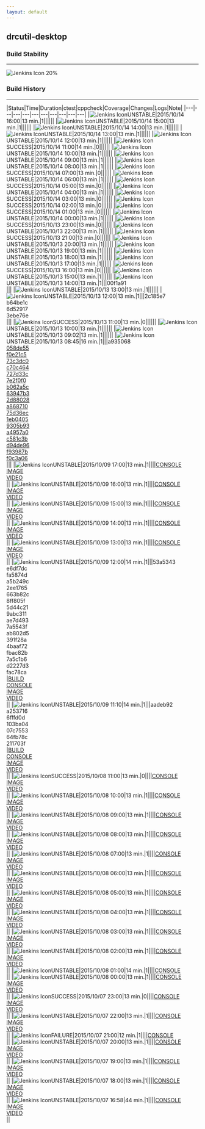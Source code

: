 ```yaml
---
layout: default
---
```

## drcutil-desktop
### Build Stability
___
![Jenkins Icon](http://jenkinshrg.github.io/images/48x48/health-20to39.png)
20%
  
### Build History
___
|Status|Time|Duration|<span class='badge'>ctest</span>|<span class='badge'>cppcheck</span>|Coverage|Changes|Logs|Note|
|---|---|---|---|---|---|---|---|---|---|
|![Jenkins Icon](http://jenkinshrg.github.io/images/24x24/yellow.png)UNSTABLE|2015/10/14 16:00|13 min.|1||||||
|![Jenkins Icon](http://jenkinshrg.github.io/images/24x24/yellow.png)UNSTABLE|2015/10/14 15:00|13 min.|1||||||
|![Jenkins Icon](http://jenkinshrg.github.io/images/24x24/yellow.png)UNSTABLE|2015/10/14 14:00|13 min.|1||||||
|![Jenkins Icon](http://jenkinshrg.github.io/images/24x24/yellow.png)UNSTABLE|2015/10/14 13:00|13 min.|1||||||
|![Jenkins Icon](http://jenkinshrg.github.io/images/24x24/yellow.png)UNSTABLE|2015/10/14 12:00|13 min.|1||||||
|![Jenkins Icon](http://jenkinshrg.github.io/images/24x24/blue.png)SUCCESS|2015/10/14 11:00|14 min.|0||||||
|![Jenkins Icon](http://jenkinshrg.github.io/images/24x24/yellow.png)UNSTABLE|2015/10/14 10:00|13 min.|1||||||
|![Jenkins Icon](http://jenkinshrg.github.io/images/24x24/yellow.png)UNSTABLE|2015/10/14 09:00|13 min.|1||||||
|![Jenkins Icon](http://jenkinshrg.github.io/images/24x24/yellow.png)UNSTABLE|2015/10/14 08:00|13 min.|1||||||
|![Jenkins Icon](http://jenkinshrg.github.io/images/24x24/blue.png)SUCCESS|2015/10/14 07:00|13 min.|0||||||
|![Jenkins Icon](http://jenkinshrg.github.io/images/24x24/yellow.png)UNSTABLE|2015/10/14 06:00|13 min.|1||||||
|![Jenkins Icon](http://jenkinshrg.github.io/images/24x24/blue.png)SUCCESS|2015/10/14 05:00|13 min.|0||||||
|![Jenkins Icon](http://jenkinshrg.github.io/images/24x24/yellow.png)UNSTABLE|2015/10/14 04:00|13 min.|1||||||
|![Jenkins Icon](http://jenkinshrg.github.io/images/24x24/blue.png)SUCCESS|2015/10/14 03:00|13 min.|0||||||
|![Jenkins Icon](http://jenkinshrg.github.io/images/24x24/blue.png)SUCCESS|2015/10/14 02:00|13 min.|0||||||
|![Jenkins Icon](http://jenkinshrg.github.io/images/24x24/blue.png)SUCCESS|2015/10/14 01:00|13 min.|0||||||
|![Jenkins Icon](http://jenkinshrg.github.io/images/24x24/yellow.png)UNSTABLE|2015/10/14 00:00|13 min.|1||||||
|![Jenkins Icon](http://jenkinshrg.github.io/images/24x24/blue.png)SUCCESS|2015/10/13 23:00|13 min.|0||||||
|![Jenkins Icon](http://jenkinshrg.github.io/images/24x24/yellow.png)UNSTABLE|2015/10/13 22:00|13 min.|1||||||
|![Jenkins Icon](http://jenkinshrg.github.io/images/24x24/blue.png)SUCCESS|2015/10/13 21:00|13 min.|0||||||
|![Jenkins Icon](http://jenkinshrg.github.io/images/24x24/yellow.png)UNSTABLE|2015/10/13 20:00|13 min.|1||||||
|![Jenkins Icon](http://jenkinshrg.github.io/images/24x24/yellow.png)UNSTABLE|2015/10/13 19:00|13 min.|1||||||
|![Jenkins Icon](http://jenkinshrg.github.io/images/24x24/yellow.png)UNSTABLE|2015/10/13 18:00|13 min.|1||||||
|![Jenkins Icon](http://jenkinshrg.github.io/images/24x24/yellow.png)UNSTABLE|2015/10/13 17:00|13 min.|1||||||
|![Jenkins Icon](http://jenkinshrg.github.io/images/24x24/blue.png)SUCCESS|2015/10/13 16:00|13 min.|0||||||
|![Jenkins Icon](http://jenkinshrg.github.io/images/24x24/yellow.png)UNSTABLE|2015/10/13 15:00|13 min.|1||||||
|![Jenkins Icon](http://jenkinshrg.github.io/images/24x24/yellow.png)UNSTABLE|2015/10/13 14:00|13 min.|1|||00f1a91<br>|||
|![Jenkins Icon](http://jenkinshrg.github.io/images/24x24/yellow.png)UNSTABLE|2015/10/13 13:00|13 min.|1||||||
|![Jenkins Icon](http://jenkinshrg.github.io/images/24x24/yellow.png)UNSTABLE|2015/10/13 12:00|13 min.|1|||2c185e7<br>b64be1c<br>6d52917<br>3ebe76e<br>|||
|![Jenkins Icon](http://jenkinshrg.github.io/images/24x24/blue.png)SUCCESS|2015/10/13 11:00|13 min.|0||||||
|![Jenkins Icon](http://jenkinshrg.github.io/images/24x24/yellow.png)UNSTABLE|2015/10/13 10:00|13 min.|1||||||
|![Jenkins Icon](http://jenkinshrg.github.io/images/24x24/yellow.png)UNSTABLE|2015/10/13 09:02|13 min.|1||||||
|![Jenkins Icon](http://jenkinshrg.github.io/images/24x24/yellow.png)UNSTABLE|2015/10/13 08:45|16 min.|1|||a935068<br>[058de55](https://github.com/fkanehiro/hrpsys-base/commit/058de55)<br>[f0e21c5](https://github.com/fkanehiro/hrpsys-base/commit/f0e21c5)<br>[73c3dc0](https://github.com/fkanehiro/hrpsys-base/commit/73c3dc0)<br>[c70c464](https://github.com/fkanehiro/hrpsys-base/commit/c70c464)<br>[727d33c](https://github.com/fkanehiro/hrpsys-base/commit/727d33c)<br>[7e2f0f0](https://github.com/fkanehiro/hrpsys-base/commit/7e2f0f0)<br>[b062a5c](https://github.com/fkanehiro/hrpsys-base/commit/b062a5c)<br>[63947b3](https://github.com/fkanehiro/hrpsys-base/commit/63947b3)<br>[2d88028](https://github.com/fkanehiro/hrpsys-base/commit/2d88028)<br>[a868710](https://github.com/fkanehiro/hrpsys-base/commit/a868710)<br>[75d36ec](https://github.com/fkanehiro/hrpsys-base/commit/75d36ec)<br>[1eb0405](https://github.com/fkanehiro/hrpsys-base/commit/1eb0405)<br>[9305b93](https://github.com/fkanehiro/hrpsys-base/commit/9305b93)<br>[a4957a0](https://github.com/fkanehiro/hrpsys-base/commit/a4957a0)<br>[c581c3b](https://github.com/fkanehiro/hrpsys-base/commit/c581c3b)<br>[d94de96](https://github.com/fkanehiro/hrpsys-base/commit/d94de96)<br>[f93987b](https://github.com/fkanehiro/hrpsys-base/commit/f93987b)<br>[f0c3a06](https://github.com/fkanehiro/hrpsys-base/commit/f0c3a06)<br>|||
|![Jenkins Icon](http://jenkinshrg.github.io/images/24x24/yellow.png)UNSTABLE|2015/10/09 17:00|13 min.|1||||[CONSOLE](https://drive.google.com/file/d/0B54sHwaxmuM4UURVSEpkeXE2Sm8/view?usp=drivesdk)<br>[IMAGE](https://drive.google.com/file/d/0B54sHwaxmuM4YTJzdU9LVXItNFE/view?usp=drivesdk)<br>[VIDEO](https://drive.google.com/file/d/0B54sHwaxmuM4cVAwZ3ZkaWhYRWM/view?usp=drivesdk)<br>||
|![Jenkins Icon](http://jenkinshrg.github.io/images/24x24/yellow.png)UNSTABLE|2015/10/09 16:00|13 min.|1||||[CONSOLE](https://drive.google.com/file/d/0B54sHwaxmuM4LXdReVZQMW91YWs/view?usp=drivesdk)<br>[IMAGE](https://drive.google.com/file/d/0B54sHwaxmuM4M0d6SE90dzNDOVU/view?usp=drivesdk)<br>[VIDEO](https://drive.google.com/file/d/0B54sHwaxmuM4SWhDREQwWHlTTGc/view?usp=drivesdk)<br>||
|![Jenkins Icon](http://jenkinshrg.github.io/images/24x24/yellow.png)UNSTABLE|2015/10/09 15:00|13 min.|1||||[CONSOLE](https://drive.google.com/file/d/0B54sHwaxmuM4d1YxcTNJR3JaR28/view?usp=drivesdk)<br>[IMAGE](https://drive.google.com/file/d/0B54sHwaxmuM4cklPQXpPYmZoMkk/view?usp=drivesdk)<br>[VIDEO](https://drive.google.com/file/d/0B54sHwaxmuM4U3puUTE3T2VQM3M/view?usp=drivesdk)<br>||
|![Jenkins Icon](http://jenkinshrg.github.io/images/24x24/yellow.png)UNSTABLE|2015/10/09 14:00|13 min.|1||||[CONSOLE](https://drive.google.com/file/d/0B54sHwaxmuM4amVLb2V1X05XdE0/view?usp=drivesdk)<br>[IMAGE](https://drive.google.com/file/d/0B54sHwaxmuM4b0xNZEdFaUxDSzA/view?usp=drivesdk)<br>[VIDEO](https://drive.google.com/file/d/0B54sHwaxmuM4ZmlCbFlWSVlCcTg/view?usp=drivesdk)<br>||
|![Jenkins Icon](http://jenkinshrg.github.io/images/24x24/yellow.png)UNSTABLE|2015/10/09 13:00|13 min.|1||||[CONSOLE](https://drive.google.com/file/d/0B54sHwaxmuM4bm1iME1wUXFvTjA/view?usp=drivesdk)<br>[IMAGE](https://drive.google.com/file/d/0B54sHwaxmuM4UlViUHFQaHRULTg/view?usp=drivesdk)<br>[VIDEO](https://drive.google.com/file/d/0B54sHwaxmuM4YVU2X0lkTnc0cGM/view?usp=drivesdk)<br>||
|![Jenkins Icon](http://jenkinshrg.github.io/images/24x24/yellow.png)UNSTABLE|2015/10/09 12:00|14 min.|1|||53a5343<br>e6df7dc<br>fa5874d<br>a5b249c<br>2ee1765<br>663b82c<br>8ff805f<br>5d44c21<br>9abc311<br>ae7d493<br>7a5543f<br>ab802d5<br>391f28a<br>4baaf72<br>fbac82b<br>7a5c1b6<br>d2227d3<br>fac78ca<br>|[BUILD](https://drive.google.com/file/d/0B54sHwaxmuM4WEJBS09qNkt5NmM/view?usp=drivesdk)<br>[CONSOLE](https://drive.google.com/file/d/0B54sHwaxmuM4RE1fSmJEdEV0RW8/view?usp=drivesdk)<br>[IMAGE](https://drive.google.com/file/d/0B54sHwaxmuM4SEVydU1TalExUFE/view?usp=drivesdk)<br>[VIDEO](https://drive.google.com/file/d/0B54sHwaxmuM4VDJXc1lQZUxSWXc/view?usp=drivesdk)<br>||
|![Jenkins Icon](http://jenkinshrg.github.io/images/24x24/yellow.png)UNSTABLE|2015/10/09 11:10|14 min.|1|||aadeb92<br>a253716<br>6fffd0d<br>103ba04<br>07c7553<br>64fb78c<br>211703f<br>|[BUILD](https://drive.google.com/file/d/0B54sHwaxmuM4clJpTzlKMXgtSDQ/view?usp=drivesdk)<br>[CONSOLE](https://drive.google.com/file/d/0B54sHwaxmuM4Y2tUSHdZdzJqZGc/view?usp=drivesdk)<br>[IMAGE](https://drive.google.com/file/d/0B54sHwaxmuM4VS1uaUluLU9uZGs/view?usp=drivesdk)<br>[VIDEO](https://drive.google.com/file/d/0B54sHwaxmuM4Ni0zRzB1eUxQNFE/view?usp=drivesdk)<br>||
|![Jenkins Icon](http://jenkinshrg.github.io/images/24x24/blue.png)SUCCESS|2015/10/08 11:00|13 min.|0||||[CONSOLE](https://drive.google.com/file/d/0B54sHwaxmuM4cENOM1lXUzg1Z1U/view?usp=drivesdk)<br>[IMAGE](https://drive.google.com/file/d/0B54sHwaxmuM4azZRWkhXcUlhZVE/view?usp=drivesdk)<br>[VIDEO](https://drive.google.com/file/d/0B54sHwaxmuM4UHpHelUzZFV5UEU/view?usp=drivesdk)<br>||
|![Jenkins Icon](http://jenkinshrg.github.io/images/24x24/yellow.png)UNSTABLE|2015/10/08 10:00|13 min.|1||||[CONSOLE](https://drive.google.com/file/d/0B54sHwaxmuM4bzZXVTJqc1A4SXc/view?usp=drivesdk)<br>[IMAGE](https://drive.google.com/file/d/0B54sHwaxmuM4RHNDWmZGekUyUE0/view?usp=drivesdk)<br>[VIDEO](https://drive.google.com/file/d/0B54sHwaxmuM4NEt2R3pGcUwxSEU/view?usp=drivesdk)<br>||
|![Jenkins Icon](http://jenkinshrg.github.io/images/24x24/yellow.png)UNSTABLE|2015/10/08 09:00|13 min.|1||||[CONSOLE](https://drive.google.com/file/d/0B54sHwaxmuM4VDQxQmN2NTUwWlU/view?usp=drivesdk)<br>[IMAGE](https://drive.google.com/file/d/0B54sHwaxmuM4RUlBTHFRbE9WMVU/view?usp=drivesdk)<br>[VIDEO](https://drive.google.com/file/d/0B54sHwaxmuM4RVJQNjlsMTQtcGs/view?usp=drivesdk)<br>||
|![Jenkins Icon](http://jenkinshrg.github.io/images/24x24/yellow.png)UNSTABLE|2015/10/08 08:00|13 min.|1||||[CONSOLE](https://drive.google.com/file/d/0B54sHwaxmuM4Mmc3UXhwd2pZa1U/view?usp=drivesdk)<br>[IMAGE](https://drive.google.com/file/d/0B54sHwaxmuM4UHJ5NmpEcmRnUDQ/view?usp=drivesdk)<br>[VIDEO](https://drive.google.com/file/d/0B54sHwaxmuM4anN6VmtOYTRlc2M/view?usp=drivesdk)<br>||
|![Jenkins Icon](http://jenkinshrg.github.io/images/24x24/yellow.png)UNSTABLE|2015/10/08 07:00|13 min.|1||||[CONSOLE](https://drive.google.com/file/d/0B54sHwaxmuM4M0lOaEM5SG1RYkk/view?usp=drivesdk)<br>[IMAGE](https://drive.google.com/file/d/0B54sHwaxmuM4Y0hUWVYweFY1Umc/view?usp=drivesdk)<br>[VIDEO](https://drive.google.com/file/d/0B54sHwaxmuM4TnNSQzEta1o1d0k/view?usp=drivesdk)<br>||
|![Jenkins Icon](http://jenkinshrg.github.io/images/24x24/yellow.png)UNSTABLE|2015/10/08 06:00|13 min.|1||||[CONSOLE](https://drive.google.com/file/d/0B54sHwaxmuM4N1FaWUhRb1p6R00/view?usp=drivesdk)<br>[IMAGE](https://drive.google.com/file/d/0B54sHwaxmuM4TUt3RDFKemc4elE/view?usp=drivesdk)<br>[VIDEO](https://drive.google.com/file/d/0B54sHwaxmuM4QlhrZ0xVbWtuQ28/view?usp=drivesdk)<br>||
|![Jenkins Icon](http://jenkinshrg.github.io/images/24x24/yellow.png)UNSTABLE|2015/10/08 05:00|13 min.|1||||[CONSOLE](https://drive.google.com/file/d/0B54sHwaxmuM4MnNlbm9KQ1dndU0/view?usp=drivesdk)<br>[IMAGE](https://drive.google.com/file/d/0B54sHwaxmuM4WEhWS3ZGYVlocWs/view?usp=drivesdk)<br>[VIDEO](https://drive.google.com/file/d/0B54sHwaxmuM4a3owY1FGVVpFeU0/view?usp=drivesdk)<br>||
|![Jenkins Icon](http://jenkinshrg.github.io/images/24x24/yellow.png)UNSTABLE|2015/10/08 04:00|13 min.|1||||[CONSOLE](https://drive.google.com/file/d/0B54sHwaxmuM4TGFubnMxTVlJTlk/view?usp=drivesdk)<br>[IMAGE](https://drive.google.com/file/d/0B54sHwaxmuM4elppWWZ2UEhhUWc/view?usp=drivesdk)<br>[VIDEO](https://drive.google.com/file/d/0B54sHwaxmuM4NlVmandLM3ZSUDQ/view?usp=drivesdk)<br>||
|![Jenkins Icon](http://jenkinshrg.github.io/images/24x24/yellow.png)UNSTABLE|2015/10/08 03:00|13 min.|1||||[CONSOLE](https://drive.google.com/file/d/0B54sHwaxmuM4Z3dLOFZyNnE3Vmc/view?usp=drivesdk)<br>[IMAGE](https://drive.google.com/file/d/0B54sHwaxmuM4cnNXVVNicmR6aFk/view?usp=drivesdk)<br>[VIDEO](https://drive.google.com/file/d/0B54sHwaxmuM4QThJZUR1Q3hDTUE/view?usp=drivesdk)<br>||
|![Jenkins Icon](http://jenkinshrg.github.io/images/24x24/yellow.png)UNSTABLE|2015/10/08 02:00|13 min.|1||||[CONSOLE](https://drive.google.com/file/d/0B54sHwaxmuM4b1U2Q2RCZG9oUm8/view?usp=drivesdk)<br>[IMAGE](https://drive.google.com/file/d/0B54sHwaxmuM4OUNCTXcxMnhaUlE/view?usp=drivesdk)<br>[VIDEO](https://drive.google.com/file/d/0B54sHwaxmuM4XzJmOVZDdm9VZ2s/view?usp=drivesdk)<br>||
|![Jenkins Icon](http://jenkinshrg.github.io/images/24x24/yellow.png)UNSTABLE|2015/10/08 01:00|14 min.|1||||[CONSOLE](https://drive.google.com/file/d/0B54sHwaxmuM4NXhrR2lFd0VwRE0/view?usp=drivesdk)<br>||
|![Jenkins Icon](http://jenkinshrg.github.io/images/24x24/yellow.png)UNSTABLE|2015/10/08 00:00|13 min.|1||||[CONSOLE](https://drive.google.com/file/d/0B54sHwaxmuM4UzRFaWszTl9rQkk/view?usp=drivesdk)<br>[IMAGE](https://drive.google.com/file/d/0B54sHwaxmuM4Zjhic1FOandrTjA/view?usp=drivesdk)<br>[VIDEO](https://drive.google.com/file/d/0B54sHwaxmuM4T1JMYmJoWmQ5NGM/view?usp=drivesdk)<br>||
|![Jenkins Icon](http://jenkinshrg.github.io/images/24x24/blue.png)SUCCESS|2015/10/07 23:00|13 min.|0||||[CONSOLE](https://drive.google.com/file/d/0B54sHwaxmuM4Wi02emZkUUlvNXM/view?usp=drivesdk)<br>[IMAGE](https://drive.google.com/file/d/0B54sHwaxmuM4alpublkzZ193Y2s/view?usp=drivesdk)<br>[VIDEO](https://drive.google.com/file/d/0B54sHwaxmuM4MV9ROXhUYlBGVTg/view?usp=drivesdk)<br>||
|![Jenkins Icon](http://jenkinshrg.github.io/images/24x24/yellow.png)UNSTABLE|2015/10/07 22:00|13 min.|1||||[CONSOLE](https://drive.google.com/file/d/0B54sHwaxmuM4LUpHX0VHQ2JkbzQ/view?usp=drivesdk)<br>[IMAGE](https://drive.google.com/file/d/0B54sHwaxmuM4ZW9DbjVyemlocm8/view?usp=drivesdk)<br>[VIDEO](https://drive.google.com/file/d/0B54sHwaxmuM4T1IyNGo5LXVhbWc/view?usp=drivesdk)<br>||
|![Jenkins Icon](http://jenkinshrg.github.io/images/24x24/red.png)FAILURE|2015/10/07 21:00|12 min.|1||||[CONSOLE](https://drive.google.com/file/d/0B54sHwaxmuM4RmZPV0tvWWpDSG8/view?usp=drivesdk)<br>||
|![Jenkins Icon](http://jenkinshrg.github.io/images/24x24/yellow.png)UNSTABLE|2015/10/07 20:00|13 min.|1||||[CONSOLE](https://drive.google.com/file/d/0B54sHwaxmuM4VkhSNEtQRGVnOFk/view?usp=drivesdk)<br>[IMAGE](https://drive.google.com/file/d/0B54sHwaxmuM4V3ZnZ0VQNlVaWVU/view?usp=drivesdk)<br>[VIDEO](https://drive.google.com/file/d/0B54sHwaxmuM4T0J4Yll1blRseVE/view?usp=drivesdk)<br>||
|![Jenkins Icon](http://jenkinshrg.github.io/images/24x24/yellow.png)UNSTABLE|2015/10/07 19:00|13 min.|1||||[CONSOLE](https://drive.google.com/file/d/0B54sHwaxmuM4ZGJvMl9ldEU5cUk/view?usp=drivesdk)<br>[IMAGE](https://drive.google.com/file/d/0B54sHwaxmuM4VVhac1EtSmI3azg/view?usp=drivesdk)<br>[VIDEO](https://drive.google.com/file/d/0B54sHwaxmuM4SlpHVXJLdGo3VXc/view?usp=drivesdk)<br>||
|![Jenkins Icon](http://jenkinshrg.github.io/images/24x24/yellow.png)UNSTABLE|2015/10/07 18:00|13 min.|1||||[CONSOLE](https://drive.google.com/file/d/0B54sHwaxmuM4SUZzc3h4RzNrVDg/view?usp=drivesdk)<br>[IMAGE](https://drive.google.com/file/d/0B54sHwaxmuM4Rk53T2VvZExZd3M/view?usp=drivesdk)<br>[VIDEO](https://drive.google.com/file/d/0B54sHwaxmuM4MTFicTNPZnFUMEE/view?usp=drivesdk)<br>||
|![Jenkins Icon](http://jenkinshrg.github.io/images/24x24/yellow.png)UNSTABLE|2015/10/07 16:58|44 min.|1||||[CONSOLE](https://drive.google.com/file/d/0B54sHwaxmuM4Y0xYNjdxLWV3aGc/view?usp=drivesdk)<br>[IMAGE](https://drive.google.com/file/d/0B54sHwaxmuM4TWRNRmpRMEF1NVE/view?usp=drivesdk)<br>[VIDEO](https://drive.google.com/file/d/0B54sHwaxmuM4N1NOM25GRzVEN3M/view?usp=drivesdk)<br>||
